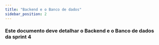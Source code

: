 ```yaml
---
title: "Backend e o Banco de dados"
sidebar_position: 2
---
```


### Este documento deve detalhar o Backend e o Banco de dados da sprint 4